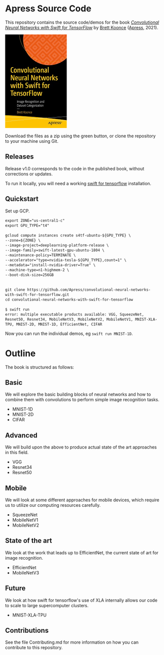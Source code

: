 # Apress Source Code

This repository contains the source code/demos for the book [*Convolutional Neural Networks with Swift for TensorFlow*](https://convolutionalneuralnetworkswithswift.com/) by [Brett Koonce](https://brettkoonce.com) ([Apress](https://www.apress.com/9781484261675), 2021).

[comment]: #cover
![Cover image](9781484261675.jpg)

Download the files as a zip using the green button, or clone the repository to your machine using Git.

## Releases

Release v1.0 corresponds to the code in the published book, without corrections or updates.

To run it locally, you will need a working [swift for tensorflow](https://github.com/tensorflow/swift/) installation.

## Quickstart

Set up GCP.

    export ZONE="us-central1-c"
    export GPU_TYPE="t4"
    
    gcloud compute instances create s4tf-ubuntu-${GPU_TYPE} \
    --zone=${ZONE} \
    --image-project=deeplearning-platform-release \
    --image-family=swift-latest-gpu-ubuntu-1804 \
    --maintenance-policy=TERMINATE \
    --accelerator="type=nvidia-tesla-${GPU_TYPE},count=1" \
    --metadata="install-nvidia-driver=True" \
    --machine-type=n1-highmem-2 \
    --boot-disk-size=256GB
    
    
    git clone https://github.com/Apress/convolutional-neural-networks-with-swift-for-tensorflow.git
    cd convolutional-neural-networks-with-swift-for-tensorflow

    $ swift run
    error: multiple executable products available: VGG, SqueezeNet, Resnet50, Resnet34, MobileNetV3, MobileNetV2, MobileNetV1, MNIST-XLA-TPU, MNIST-2D, MNIST-1D, EfficientNet, CIFAR

Now you can run the individual demos, eg `swift run MNIST-1D`.

# Outline

The book is structured as follows:

## Basic

We will explore the basic building blocks of neural networks and how to combine them with convolutions to perform simple image recognition tasks.

* MNIST-1D
* MNIST-2D
* CIFAR

## Advanced

We will build upon the above to produce actual state of the art approaches in this field.

* VGG
* Resnet34
* Resnet50

## Mobile

We will look at some different approaches for mobile devices, which require us to utilize our computing resources carefully.

* SqueezeNet
* MobileNetV1
* MobileNetV2

## State of the art

We look at the work that leads up to EfficientNet, the current state of art for image recognition.

* EfficientNet
* MobileNetV3

## Future

We look at how swift for tensorflow's use of XLA internally allows our code to scale to large supercomputer clusters.

* MNIST-XLA-TPU

## Contributions

See the file Contributing.md for more information on how you can contribute to this repository.
